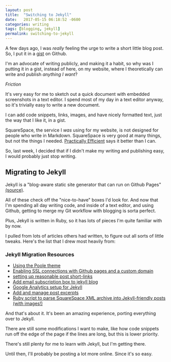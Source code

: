 ```yaml
---
layout: post
title:  "Switching to Jekyll"
date:   2017-05-15 06:18:52 -0600
categories: writing
tags: [blogging, jekyll]
permalink: switching-to-jekyll
---
```


A few days ago, I was _really_ feeling the urge to write a short little blog post. So, I put it in a [gist](https://gist.github.com/josh-works) on Github.

I'm an advocate of writing publicly, and making it a habit, so why was I putting it in a gist, instead of here, on my website, where I theoretically can write and publish _anything I want_?

_Friction_

It's very easy for me to sketch out a quick document with embedded screenshots in a text editor. I spend most of my day in a text editor anyway, so it's trivially easy to write a new document.

I can add code snippets, links, images, and have nicely formatted text, just the way that I like it, in a gist.

SquareSpace, the service I _was_ using for my website, is not designed for people who write in Markdown. SquareSpace is very good at many things, but not the things I needed. [Practically Efficient](http://www.practicallyefficient.com/2016/04/03/static-and-free.html) says it better than I can.

So, last week, I decided that if I didn't make my writing and publishing easy, I would probably just stop writing.
<!--more-->

## Migrating to Jekyll

Jekyll is a "blog-aware static site generator that can run on Github Pages" [(source)](https://jekyllrb.com/).

All of these check off the "nice-to-have" boxes I'd look for. And now that I'm spending all day writing code, and inside of a text editor, and using Github, getting to merge my Git workflow with blogging is sorta perfect.

Plus, Jekyll is written in Ruby, so it has lots of pieces I'm quite familiar with by now.

I pulled from lots of articles others had written, to figure out all sorts of little tweaks. Here's the list that I drew most heavily from:

### Jekyll Migration Resources

- [Using the Poole theme](http://joshualande.com/jekyll-github-pages-poole)
- [Enabling SSL connections with Github pages and a custom domain](https://rck.ms/jekyll-github-pages-custom-domain-gandi-https-ssl-cloudflare/)
- [setting up reasonable post short-links](http://joshualande.com/short-urls-jekyll)
- [Add email subscription box to jekyll blog](http://www.controlfd.com/2016/05/16/add-a-mailchimp-subscriber-form-to-your-jekyll-blog.html)
- [Google Analytics setup for Jekyll](https://michaelsoolee.com/google-analytics-jekyll/)
- [Add and manage post excerpts](https://coderwall.com/p/eazb7w/easily-create-blog-post-excerpts-for-jekyll-and-github-pages)
- [Ruby script to parse SquareSpace XML archive into Jekyll-friendly posts (with images!)](https://gist.github.com/spiffytech/e73777e167dc5a8b6a87)


And that's about it. It's been an amazing experience, porting everything over to Jekyll.

There are still some modifications I want to make, like how code snippets run off the edge of the page if the lines are long, but this is lower priority.

There's still plenty for me to learn with Jekyll, but I'm getting there.

Until then, I'll probably be posting a lot more online. Since it's so easy.

